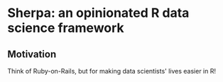 # Sherpa: an opinionated R data science framework

## Motivation 

Think of Ruby-on-Rails, but for making data scientists' lives easier in R!


